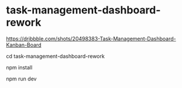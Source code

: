 # task-management-dashboard-rework

https://dribbble.com/shots/20498383-Task-Management-Dashboard-Kanban-Board

cd task-management-dashboard-rework

npm install

npm run dev
